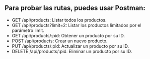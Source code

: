 ## Para probar las rutas, puedes usar Postman:

- GET /api/products: Listar todos los productos.
- GET /api/products?limit=2: Listar los productos limitados por el parámetro limit.
- GET /api/products/:pid: Obtener un producto por su ID.
- POST /api/products: Crear un nuevo producto.
- PUT /api/products/:pid: Actualizar un producto por su ID.
- DELETE /api/products/:pid: Eliminar un producto por su ID.